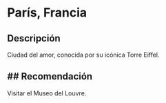 # París, Francia

## Descripción
Ciudad del amor, conocida por su icónica Torre Eiffel.

## ## Recomendación
Visitar el Museo del Louvre.

